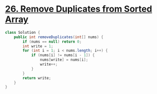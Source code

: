 # [26. Remove Duplicates from Sorted Array](https://leetcode.com/problems/remove-duplicates-from-sorted-array/)

```java
class Solution {
    public int removeDuplicates(int[] nums) {
        if (nums == null) return 0;
        int write = 1;
        for (int i = 1; i < nums.length; i++) {
            if (nums[i] != nums[i - 1]) {
                nums[write] = nums[i];
                write++;
            }
        }
        return write;
    }
}
```
